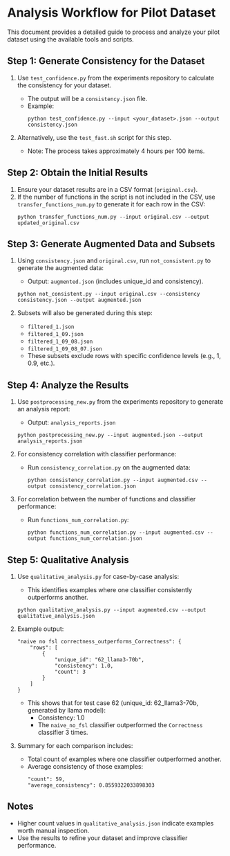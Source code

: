
# Analysis Workflow for Pilot Dataset

This document provides a detailed guide to process and analyze your pilot dataset using the available tools and scripts.

## Step 1: Generate Consistency for the Dataset

1. Use `test_confidence.py` from the experiments repository to calculate the consistency for your dataset.
   - The output will be a `consistency.json` file.
   - Example: 
     ```
     python test_confidence.py --input <your_dataset>.json --output consistency.json
     ```

2. Alternatively, use the `test_fast.sh` script for this step.
   - Note: The process takes approximately 4 hours per 100 items.

## Step 2: Obtain the Initial Results

1. Ensure your dataset results are in a CSV format (`original.csv`).
2. If the number of functions in the script is not included in the CSV, use `transfer_functions_num.py` to generate it for each row in the CSV:
   ```
   python transfer_functions_num.py --input original.csv --output updated_original.csv
   ```

## Step 3: Generate Augmented Data and Subsets

1. Using `consistency.json` and `original.csv`, run `not_consistent.py` to generate the augmented data:
   - Output: `augmented.json` (includes unique_id and consistency).
   ```
   python not_consistent.py --input original.csv --consistency consistency.json --output augmented.json
   ```

2. Subsets will also be generated during this step:
   - `filtered_1.json`
   - `filtered_1_09.json`
   - `filtered_1_09_08.json`
   - `filtered_1_09_08_07.json`
   - These subsets exclude rows with specific confidence levels (e.g., 1, 0.9, etc.).

## Step 4: Analyze the Results

1. Use `postprocessing_new.py` from the experiments repository to generate an analysis report:
   - Output: `analysis_reports.json`
   ```
   python postprocessing_new.py --input augmented.json --output analysis_reports.json
   ```

2. For consistency correlation with classifier performance:
   - Run `consistency_correlation.py` on the augmented data:
     ```
     python consistency_correlation.py --input augmented.csv --output consistency_correlation.json
     ```

3. For correlation between the number of functions and classifier performance:
   - Run `functions_num_correlation.py`:
     ```
     python functions_num_correlation.py --input augmented.csv --output functions_num_correlation.json
     ```

## Step 5: Qualitative Analysis

1. Use `qualitative_analysis.py` for case-by-case analysis:
   - This identifies examples where one classifier consistently outperforms another.
   ```
   python qualitative_analysis.py --input augmented.csv --output qualitative_analysis.json
   ```

2. Example output:
   ```
   "naive no fsl correctness_outperforms_Correctness": {
       "rows": [
           {
               "unique_id": "62_llama3-70b",
               "consistency": 1.0,
               "count": 3
           }
       ]
   }
   ```

   - This shows that for test case 62 (unique_id: 62_llama3-70b, generated by llama model):
     - Consistency: 1.0
     - The `naive_no_fsl` classifier outperformed the `Correctness` classifier 3 times.

3. Summary for each comparison includes:
   - Total count of examples where one classifier outperformed another.
   - Average consistency of those examples:
     ```
     "count": 59,
     "average_consistency": 0.8559322033898303
     ```

## Notes

- Higher count values in `qualitative_analysis.json` indicate examples worth manual inspection.
- Use the results to refine your dataset and improve classifier performance.
